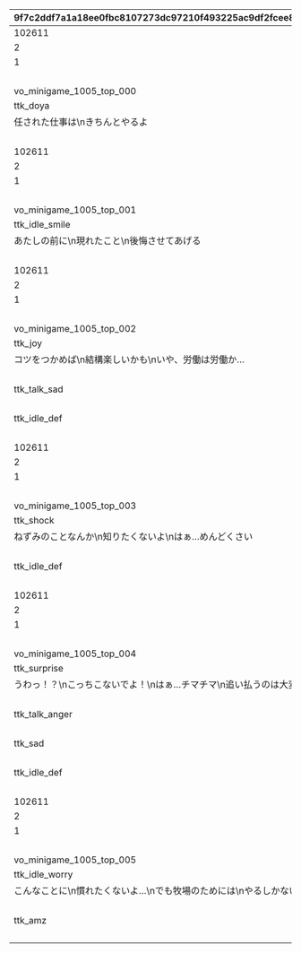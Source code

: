 |9f7c2ddf7a1a18ee0fbc8107273dc97210f493225ac9df2fcee856fa32e5b8c2|3d6d5ccade154f3de797ea9455df8bdff6caac15f385fc85447b9dfc1c2a594c|d0285e768da81b1ede6ccc4cb45d352e3da22157617fb86bd9e11cc5b39457b5|79fe7a128d0659ac3be98b28d327359c31509a29812ab01e4fe86f4d3f219e10|18cbd3089a3ab7c58e13fddcfc6b11d3e9d351236b8ef5cba05fb5db8d0d5a07|56ed5000cd1004e0f4524a49a213d4e9dd63e4f4d821bc6eef9d116b55f6ab8d|fba147564327803ead2c241f1c4198760a07dbb1f5610f2302e7d7a6cfff068a|b3407d804d0814a5cc35135bc1d005bd8e40374e877d96c0d87716b2f0337aa9|c65fe84f61d18aa75a48b65c8d0778aec4605e53943c797ff7f1f3f9651ca962|0952f994c48364d419c3530e28be21a39583d9a3508a81f476ff60ba49e9be80|92fdb5892460c2dc21332556ef87a3d5a55a19f5b7e5e6eae5eb4b1750b6a83a|
| --- | --- | --- | --- | --- | --- | --- | --- | --- | --- | --- |
|102611|1|ttk_idle_def|1|1010001|100|1|850|-120|1|5|
|2|2||1|1010002|0|1|0|1||31|
|1|1||1|1010003|-120|1|-80|1||31|
||1||1|1010004||||||93|
|vo_minigame_1005_top_000|vo_minigame_1005||1|1010005|0||0|||21|
|ttk_doya|102611||1|1010006|ttk_idle_doya|0.3|0|1|0.3|3|
|任された仕事は\nきちんとやるよ|102611||1|1010007||0|8||0|11|
||0||1|1010008||||||91|
|102611|1|ttk_idle_def|2|1020001|100|1|850|-120|1|5|
|2|2||2|1020002|0|1|0|1||31|
|1|1||2|1020003|-120|1|-80|1||31|
||1||2|1020004||||||93|
|vo_minigame_1005_top_001|vo_minigame_1005||2|1020005|0||0|||21|
|ttk_idle_smile|102611||2|1020006|ttk_idle_def|0.3|0|1|0.3|3|
|あたしの前に\n現れたこと\n後悔させてあげる|102611||2|1020007||0|8||0|11|
||0||2|1020008||||||91|
|102611|1|ttk_idle_def|3|1030001|100|1|850|-120|1|5|
|2|2||3|1030002|0|1|0|1||31|
|1|1||3|1030003|-120|1|-80|1||31|
||1||3|1030004||||||93|
|vo_minigame_1005_top_002|vo_minigame_1005||3|1030005|0||0|||21|
|ttk_joy|102611||3|1030006|ttk_idle_joy|0.1|0|1|0.3|3|
|コツをつかめば\n結構楽しいかも\nいや、労働は労働か…|102611||3|1030007||0|8||0|11|
||2.2||3|1030008||||||93|
|ttk_talk_sad|102611||3|1030009||0.3|1||0.3|3|
||3||3|1030010||||||93|
|ttk_idle_def|102611||3|1030011||0.3|1||0.3|3|
||0||3|1030012||||||91|
|102611|1|ttk_idle_def|4|1040001|100|1|850|-120|1|5|
|2|2||4|1040002|0|1|0|1||31|
|1|1||4|1040003|-120|1|-80|1||31|
||1||4|1040004||||||93|
|vo_minigame_1005_top_003|vo_minigame_1005||4|1040005|0||0|||21|
|ttk_shock|102611||4|1040006|ttk_idle_shock|0.3|0|1|0.3|3|
|ねずみのことなんか\n知りたくないよ\nはぁ…めんどくさい|102611||4|1040007||0|8||0|11|
||5||4|1040008||||||93|
|ttk_idle_def|102611||4|1040009||0.3|1||0.3|3|
||0.7||4|1040010||||||93|
|102611|1|ttk_idle_def|5|1050001|100|1|850|-120|1|5|
|2|2||5|1050002|0|1|0|1||31|
|1|1||5|1050003|-120|1|-80|1||31|
||1||5|1050004||||||93|
|vo_minigame_1005_top_004|vo_minigame_1005||5|1050005|0||0|||21|
|ttk_surprise|102611||5|1050006||0.3|0||0.3|3|
|うわっ！？\nこっちこないでよ！\nはぁ…チマチマ\n追い払うのは大変だ…|102611||5|1050007||0|8||0|11|
||0.9||5|1050008||||||93|
|ttk_talk_anger|102611||5|1050009||0.3|1||0.3|3|
||0.8||5|1050010||||||93|
|ttk_sad|102611||5|1050011|ttk_talk_sad|0.3|0|1|0.3|3|
||5||5|1050012||||||93|
|ttk_idle_def|102611||5|1050013||0.3|1||0.3|3|
||0||5|1050014||||||91|
|102611|1|ttk_idle_def|6|1060001|100|1|850|-120|1|5|
|2|2||6|1060002|0|1|0|1||31|
|1|1||6|1060003|-120|1|-80|1||31|
||1||6|1060004||||||93|
|vo_minigame_1005_top_005|vo_minigame_1005||6|1060005|0||0|||21|
|ttk_idle_worry|102611||6|1060006||0.3|1||0.3|3|
|こんなことに\n慣れたくないよ…\nでも牧場のためには\nやるしかないか|102611||6|1060007||0|8||0|11|
||7||6|1060008||||||93|
|ttk_amz|102611||6|1060009|ttk_idle_def|0.3|0|1|0.3|3|
||0||6|1060010||||||91|